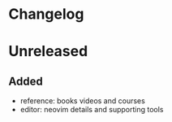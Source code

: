 # Changelog

# Unreleased

## Added
- reference: books videos and courses
- editor: neovim details and supporting tools
